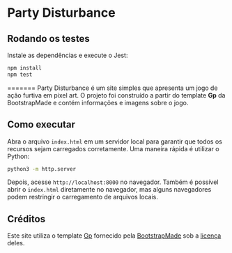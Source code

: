 # Party Disturbance


## Rodando os testes

Instale as dependências e execute o Jest:

```bash
npm install
npm test
```
=======
Party Disturbance é um site simples que apresenta um jogo de ação furtiva em pixel art. O projeto foi construído a partir do template **Gp** da BootstrapMade e contém informações e imagens sobre o jogo.

## Como executar

Abra o arquivo `index.html` em um servidor local para garantir que todos os recursos sejam carregados corretamente. Uma maneira rápida é utilizar o Python:

```bash
python3 -m http.server
```

Depois, acesse `http://localhost:8000` no navegador. Também é possível abrir o `index.html` diretamente no navegador, mas alguns navegadores podem restringir o carregamento de arquivos locais.

## Créditos

Este site utiliza o template [Gp](https://bootstrapmade.com/gp-free-multipurpose-html-bootstrap-template/) fornecido pela [BootstrapMade](https://bootstrapmade.com/) sob a [licença](https://bootstrapmade.com/license/) deles.

